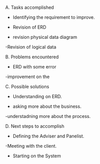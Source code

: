 A. Tasks accomplished

- Identifying the requirement to improve.

- Revision of ERD

- revision physical data diagram

-Revision of logical data

B. Problems encountered

- ERD with some error

-improvement on the

C. Possible solutions

- Understanding on ERD.

- asking more about the business.

-understadning more about the process.

D. Next steps to accomplish

- Defining the Adviser and Panelist.

-Meeting with the client.

- Starting on the System